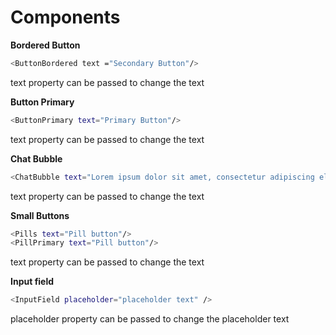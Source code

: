 # Components

**Bordered Button**

```sh
<ButtonBordered text ="Secondary Button"/>
```
text property can be passed to change the text

**Button Primary**

```sh
<ButtonPrimary text="Primary Button"/>
```
text property can be passed to change the text


**Chat Bubble**

```sh
<ChatBubble text="Lorem ipsum dolor sit amet, consectetur adipiscing elit." />
```
text property can be passed to change the text


**Small Buttons**

```sh
<Pills text="Pill button"/>
<PillPrimary text="Pill button"/>
```
text property can be passed to change the text


**Input field**

```sh
<InputField placeholder="placeholder text" />
```
placeholder property can be passed to change the placeholder text






